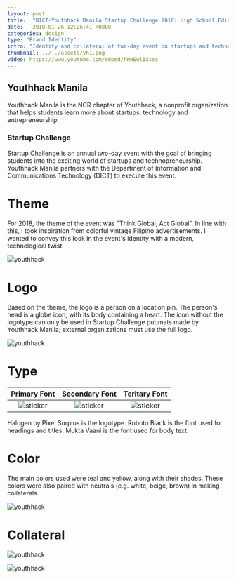 ```yaml
---
layout: post
title:  "DICT-Youthhack Manila Startup Challenge 2018: High School Edition"
date:   2018-01-26 12:26:41 +0800
categories: design
type: "Brand Identity"
intro: "Identity and collateral of two-day event on startups and technopreneurship for the youth"
thumbnail: ../../assets/yh1.png
video: https://www.youtube.com/embed/hWHEwlIxsss
---
```

## Youthhack Manila
Youthhack Manila is the NCR chapter of Youthhack, a nonprofit organization that helps students learn more about startups, technology and entrepreneurship.

### Startup Challenge
Startup Challenge is an annual two-day event with the goal of bringing students into the exciting world of startups and technopreneurship. Youthhack Manila partners with the Department of Information and Communications Technology (DICT) to execute this event.

# Theme
For 2018, the theme of the event was "Think Global, Act Global". In line with this, I took inspiration from colorful vintage Filipino advertisements. I wanted to convey this look in the event's identity with a modern, technological twist.

![youthhack](../../assets/pegs.png)

# Logo
Based on the theme, the logo is a person on a location pin. The person's head is a globe icon, with its body containing a heart. The icon without the logotype can only be used in Startup Challenge pubmats made by Youthhack Manila; external organizations must use the full logo.

![youthhack](../../assets/yhlogo.png)

# Type

Primary Font                        | Secondary Font                      | Teritary Font 
:----------------------------------:|:-----------------------------------:|:----------------------------------:
![sticker](../../assets/yhfont1.png)|![sticker](../../assets/yhfont2.jpg) | ![sticker](../../assets/yhfont3.png)

Halogen by Pixel Surplus is the logotype.
Roboto Black is the font used for headings and titles.
Mukta Vaani is the font used for body text.

# Color

The main colors used were teal and yellow, along with their shades. These colors were also paired with neutrals (e.g. white, beige, brown) in making collaterals.

![youthhack](../../assets/yhcolor.png)

# Collateral

![youthhack](../../assets/yh1.png)

![youthhack](../../assets/yh2.png)


